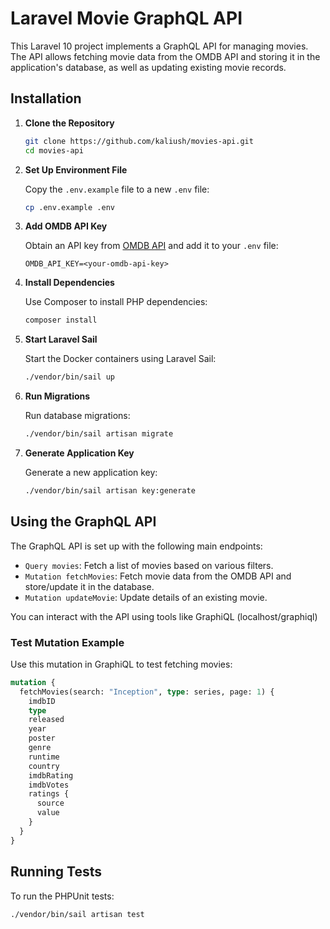 # Laravel Movie GraphQL API

This Laravel 10 project implements a GraphQL API for managing movies. The API allows fetching movie data from the OMDB API and storing it in the application's database, as well as updating existing movie records.

## Installation

1. **Clone the Repository**

    ```bash
    git clone https://github.com/kaliush/movies-api.git
    cd movies-api
    ```

2. **Set Up Environment File**

   Copy the `.env.example` file to a new `.env` file:

    ```bash
    cp .env.example .env
    ```

3. **Add OMDB API Key**

   Obtain an API key from [OMDB API](https://www.omdbapi.com/apikey.aspx) and add it to your `.env` file:

    ```
    OMDB_API_KEY=<your-omdb-api-key>
    ```

4. **Install Dependencies**

   Use Composer to install PHP dependencies:

    ```bash
    composer install
    ```

5. **Start Laravel Sail**

   Start the Docker containers using Laravel Sail:

    ```bash
    ./vendor/bin/sail up
    ```

6. **Run Migrations**

   Run database migrations:

    ```bash
    ./vendor/bin/sail artisan migrate
    ```

7. **Generate Application Key**

   Generate a new application key:

    ```bash
    ./vendor/bin/sail artisan key:generate
    ```

## Using the GraphQL API

The GraphQL API is set up with the following main endpoints:

- `Query movies`: Fetch a list of movies based on various filters.
- `Mutation fetchMovies`: Fetch movie data from the OMDB API and store/update it in the database.
- `Mutation updateMovie`: Update details of an existing movie.

You can interact with the API using tools like GraphiQL (localhost/graphiql)

### Test Mutation Example

Use this mutation in GraphiQL to test fetching movies:

```graphql
mutation {
  fetchMovies(search: "Inception", type: series, page: 1) {
    imdbID
    type
    released
    year
    poster
    genre
    runtime
    country
    imdbRating
    imdbVotes
    ratings {
      source
      value
    }
  }
}
```
## Running Tests

To run the PHPUnit tests:

```bash
./vendor/bin/sail artisan test
